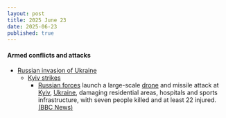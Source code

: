 ```yaml
---
layout: post
title: 2025 June 23
date: 2025-06-23
published: true
---
```



#### Armed conflicts and attacks

* [Russian invasion of Ukraine](https://en.wikipedia.org/wiki/Russian_invasion_of_Ukraine "Russian invasion of Ukraine")
  * [Kyiv strikes](https://en.wikipedia.org/wiki/Kyiv_strikes_%282022%E2%80%93present%29 "Kyiv strikes (2022–present)")
    * [Russian forces](https://en.wikipedia.org/wiki/Russian_Armed_Forces "Russian Armed Forces") launch a large-scale [drone](https://en.wikipedia.org/wiki/Drone_warfare "Drone warfare") and missile attack at [Kyiv](https://en.wikipedia.org/wiki/Kyiv "Kyiv"), [Ukraine](https://en.wikipedia.org/wiki/Ukraine "Ukraine"), damaging residential areas, hospitals and sports infrastructure, with seven people killed and at least 22 injured. [(BBC News)](https://www.bbc.com/news/articles/c0k7vll16l3o)
